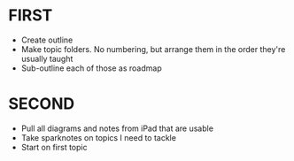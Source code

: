 # FIRST
- Create outline
- Make topic folders. No numbering, but arrange them in the order they're usually taught
- Sub-outline each of those as roadmap

# SECOND
- Pull all diagrams and notes from iPad that are usable
- Take sparknotes on topics I need to tackle
- Start on first topic
